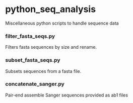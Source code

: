 # python_seq_analysis
Miscellaneous python scripts to handle sequence data

### filter_fasta_seqs.py
Filters fasta sequences by size and rename.

### subset_fasta_seqs.py
Subsets sequences from a fasta file.

### concatenate_sanger.py
Pair-end assemble Sanger sequences provided as ab1 files
